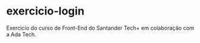 # exercicio-login
 Exercicio do curso de Front-End do Santander Tech+ em colaboração com a Ada Tech.
